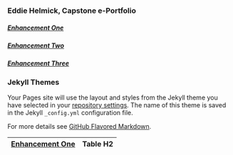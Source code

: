 ### Eddie Helmick, Capstone e-Portfolio

##### [Enhancement One](https://edwardhelmick.github.io/EnhancementOne.html) <br />
##### [Enhancement Two](https://edwardhelmick.github.io/EnhancementTwo.html) <br />
##### [Enhancement Three](https://edwardhelmick.github.io/EnhancementThree.html) <br />

### Jekyll Themes

Your Pages site will use the layout and styles from the Jekyll theme you have selected in your [repository settings](https://github.com/edwardhelmick/edwardhelmick.github.io/settings/pages). The name of this theme is saved in the Jekyll `_config.yml` configuration file.

For more details see [GitHub Flavored Markdown](https://guides.github.com/features/mastering-markdown/).


[Enhancement One](https://edwardhelmick.github.io/EnhancementOne.html) | Table H2
--|--

